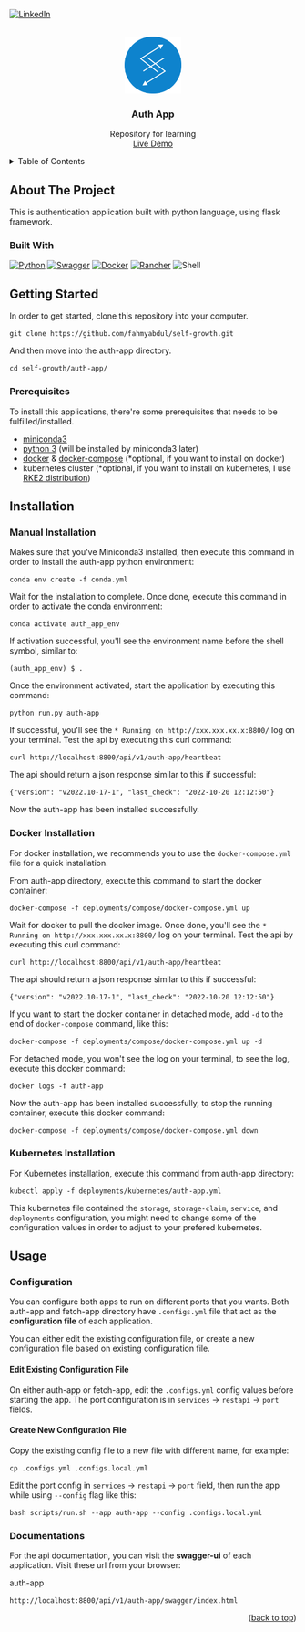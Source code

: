 <a name="readme-top"></a>
[![LinkedIn][linkedin-shield]][linkedin-url]
<!-- PROJECT LOGO -->
<br />
<div align="center">
  <a href="https://github.com/github_username/repo_name">
    <img src="../assets/img/flg-round.png" alt="Logo" width="100" height="100">
  </a>

<h3 align="center">Auth App</h3>

  <p align="center">
    Repository for learning
    <br />
    <a href="http://sir-avdul.ddns.net:8800/api/v1/auth-app/swagger/index.html" target="_blank">Live Demo</a>
</div>


<!-- TABLE OF CONTENTS -->
<details>
  <summary>Table of Contents</summary>
  <ol>
    <li>
      <a href="#about-the-project">About The Project</a>
      <ul>
        <li><a href="#built-with">Built With</a></li>
      </ul>
      <ul>
        <li><a href="#system-diagram">System Diagram</a></li>
      </ul>
    </li>
    <li>
      <a href="#getting-started">Getting Started</a>
      <ul>
        <li><a href="#prerequisites">Prerequisites</a></li>
      </ul>
    </li>
    <li>
        <a href="#auth-app-installation">Installation</a>
        <ul>
            <li><a href="#auth-manual-installation">Manual Installation</a></li>
        </ul>
        <ul>
            <li><a href="#auth-docker-installation">Docker Installation</a></li>
        </ul>
        <ul>
            <li><a href="#auth-kubernetes-installation">Kubernetes Installation</a></li>
        </ul>
    </li>
    <li>
        <a href="#usage">Usage</a>
        <ul>
            <li><a href="#usage-configuration">Configuration</a></li>
            <li>
              <a href="#usage-documentations">Documentations</a>
            </li>
        </ul>
    </li>
  </ol>
</details>

<!-- ABOUT THE PROJECT -->
## About The Project
This is authentication application built with python language, using flask framework.

### Built With

[![Python][Python-lang]][Python-url] [![Swagger][Swagger]][Swagger-url] [![Docker][Docker]][Docker-url] [![Rancher][Rancher]][Rancher-url] ![Shell]

<!-- GETTING STARTED -->
## Getting Started
In order to get started, clone this repository into your computer.
```
git clone https://github.com/fahmyabdul/self-growth.git
```
And then move into the auth-app directory.
```
cd self-growth/auth-app/
```

### Prerequisites
To install this applications, there're some prerequisites that needs to be fulfilled/installed.
* <a href="https://docs.conda.io/en/latest/miniconda.html">miniconda3</a>
* <a href="https://www.python.org/downloads/">python 3</a> (will be installed by miniconda3 later)
* <a href="https://docs.docker.com/engine/install/">docker</a> & <a href="https://docs.docker.com/compose/install/">docker-compose</a> (*optional, if you want to install on docker)
* kubernetes cluster (*optional, if you want to install on kubernetes, I use <a href="https://docs.rke2.io/">RKE2 distribution</a>)

## Installation

<h3 id="auth-manual-installation">Manual Installation</h3>

Makes sure that you've Miniconda3 installed, then execute this command in order to install the auth-app python environment:
```
conda env create -f conda.yml
```
Wait for the installation to complete. Once done, execute this command in order to activate the conda environment:
```
conda activate auth_app_env
```
If activation successful, you'll see the environment name before the shell symbol, similar to:
```
(auth_app_env) $ .
```
Once the environment activated, start the application by executing this command:
```
python run.py auth-app
```
If successful, you'll see the `* Running on http://xxx.xxx.xx.x:8800/` log on your terminal. Test the api by executing this curl command:
```
curl http://localhost:8800/api/v1/auth-app/heartbeat
```
The api should return a json response similar to this if successful:
```
{"version": "v2022.10-17-1", "last_check": "2022-10-20 12:12:50"}
```
Now the auth-app has been installed successfully.

<h3 id="auth-docker-installation">Docker Installation</h3>

For docker installation, we recommends you to use the `docker-compose.yml` file for a quick installation.

From auth-app directory, execute this command to start the docker container:
```
docker-compose -f deployments/compose/docker-compose.yml up
```
Wait for docker to pull the docker image. Once done, you'll see the `* Running on http://xxx.xxx.xx.x:8800/` log on your terminal. Test the api by executing this curl command:
```
curl http://localhost:8800/api/v1/auth-app/heartbeat
```
The api should return a json response similar to this if successful:
```
{"version": "v2022.10-17-1", "last_check": "2022-10-20 12:12:50"}
```
If you want to start the docker container in detached mode, add `-d` to the end of `docker-compose` command, like this:
```
docker-compose -f deployments/compose/docker-compose.yml up -d
```
For detached mode, you won't see the log on your terminal, to see the log, execute this docker command:
```
docker logs -f auth-app
```
Now the auth-app has been installed successfully, to stop the running container, execute this docker command:
```
docker-compose -f deployments/compose/docker-compose.yml down
```

<h3 id="auth-kubernetes-installation">Kubernetes Installation</h3>

For Kubernetes installation, execute this command from auth-app directory:
```
kubectl apply -f deployments/kubernetes/auth-app.yml
```
This kubernetes file contained the `storage`, `storage-claim`, `service`, and `deployments` configuration, you might need to change some of the configuration values in order to adjust to your prefered kubernetes.


<!-- USAGE -->
## Usage

<h3 id="usage-configuration">Configuration</h3>

You can configure both apps to run on different ports that you wants. Both auth-app and fetch-app directory have `.configs.yml` file that act as the **configuration file** of each application. 

You can either edit the existing configuration file, or create a new configuration file based on existing configuration file.

<h4 id="usage-edit-existing">Edit Existing Configuration File</h4>

On either auth-app or fetch-app, edit the `.configs.yml` config values before starting the app. The port configuration is in `services` -> `restapi` -> `port` fields.

<h4 id="usage-edit-existing">Create New Configuration File</h4>

Copy the existing config file to a new file with different name, for example:
```
cp .configs.yml .configs.local.yml
```
Edit the port config in `services` -> `restapi` -> `port` field, then run the app while using `--config` flag like this:
```
bash scripts/run.sh --app auth-app --config .configs.local.yml
```



<h3 id="usage-documentations">Documentations</h3>

For the api documentation, you can visit the **swagger-ui** of each application. Visit these url from your browser:

auth-app
```
http://localhost:8800/api/v1/auth-app/swagger/index.html
```

<p align="right">(<a href="#readme-top">back to top</a>)</p>




<!-- MARKDOWN LINKS & IMAGES -->
<!-- https://www.markdownguide.org/basic-syntax/#reference-style-links -->
[linkedin-shield]: https://img.shields.io/badge/-LinkedIn-black.svg?style=for-the-badge&logo=linkedin&colorB=555
[linkedin-url]: https://linkedin.com/in/fahmyabdul
[product-screenshot]: images/screenshot.png
[Golang-lang]: https://img.shields.io/badge/go-%2300ADD8.svg?style=for-the-badge&logo=go&logoColor=white
[Golang-url]: https://go.dev/
[Python-lang]:https://img.shields.io/badge/python-3670A0?style=for-the-badge&logo=python&logoColor=ffdd54
[Python-url]: https://www.python.org/
[Docker]:https://img.shields.io/badge/docker-%230db7ed.svg?style=for-the-badge&logo=docker&logoColor=white
[Docker-url]: https://www.docker.com/
[Rancher]: https://img.shields.io/badge/rancher-%230075A8.svg?style=for-the-badge&logo=rancher&logoColor=white
[Rancher-url]: https://www.rancher.com/
[Swagger]: https://img.shields.io/badge/-Swagger-%23Clojure?style=for-the-badge&logo=swagger&logoColor=white
[Swagger-url]: https://swagger.io/
[Shell]: https://img.shields.io/badge/shell_script-%23121011.svg?style=for-the-badge&logo=gnu-bash&logoColor=white